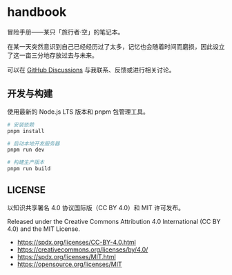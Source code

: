# handbook

冒险手册——某只「旅行者·空」的笔记本。

在某一天突然意识到自己已经经历过了太多，记忆也会随着时间而磨损，因此设立了这一亩三分地存放过去与未来。

可以在 [GitHub Discussions](https://github.com/chenjunyu19/handbook/discussions) 与我联系、反馈或进行相关讨论。

## 开发与构建

使用最新的 Node.js LTS 版本和 pnpm 包管理工具。

```bash
# 安装依赖
pnpm install

# 启动本地开发服务器
pnpm run dev

# 构建生产版本
pnpm run build
```

## LICENSE

以知识共享署名 4.0 协议国际版（CC BY 4.0）和 MIT 许可发布。

Released under the Creative Commons Attribution 4.0 International (CC BY 4.0) and the MIT License.

- <https://spdx.org/licenses/CC-BY-4.0.html>
- <https://creativecommons.org/licenses/by/4.0/>
- <https://spdx.org/licenses/MIT.html>
- <https://opensource.org/licenses/MIT>
